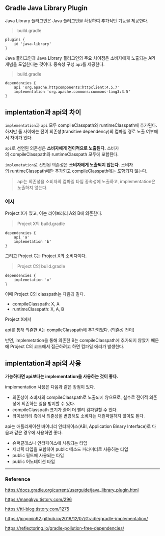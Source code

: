 ## Gradle Java Library Plugin

Java Library 플러그인은 Java 플러그인을 확장하여 추가적인 기능을 제공한다.
> build.gradle
```
plugins {
    id 'java-library'
}
```
Java 플러그인과 Java Library 플러그인의 주요 차이점은 소비자에게 노출되는 API 개념을 도입한다는 것이다. 종속성 구성 ``api``를 제공한다.
> build.gradle
```
dependencies {
    api 'org.apache.httpcomponents:httpclient:4.5.7'
    implementation 'org.apache.commons:commons-lang3:3.5'
}
```

## implentation과 api의 차이

``implementation``과 ``api`` 모두 compileClasspath와 runtimeClasspath에 추가된다. 하지만 둘 사이에는 전이 의존성(transitive dependency)의 컴파일 경로 노출 여부에서 차이가 있다.

``api``로 선언된 의존성은 **소비자에게 전이적으로 노출된다.** 소비자의 compileClasspath와 runtimeClasspath 모두에 포함된다.

``implemetation``로 선언된 의존성은 **소비자에게 노출되지 않는다.** 소비자의 runtimeClasspath에만 추가되고 compileClasspath에는 포함되지 않는다.

> api는 의존성을 소비자의 컴파일 타임 종속성에 노출하고, implementation은 노출하지 않는다.

### 예시

Project X가 있고, 이는 라이브러리 A와 B에 의존한다. 
> Project X의 build.gradle
```
dependencies {
    api 'a'
    implemetation 'b'
}
```
그리고 Project C는 Project X의 소비자이다.
> Project C의 build.gradle
```
dependencies {
    implemetation 'x'
}
```
이때 Project C의 classpath는 다음과 같다.

- compileClasspath: X, A
- runtimeClasspath: X, A, B

Project X에서 

api를 통해 의존한 A는 compileClasspath에 추가되었다. (의존성 전이)

반면, implemetation을 통해 의존한 B는 compileClasspath에 추가되지 않았기 때문에 Project C의 코드에서 접근하려고 하면 컴파일 에러가 발생한다.

## implentation과 api의 사용

**가능하다면 api보다는 implementation을 사용하는 것이 좋다.**

implementation 사용은 다음과 같은 장점이 있다.
- 의존성이 소비자의 compileClasspath로 노출되지 않으므로, 실수로 전이적 의존성에 의존하는 일을 방지할 수 있다.
- compileClasspath 크기가 줄어 더 빨리 컴파일할 수 있다.
- 라이브러리 측에서 의존성을 변경해도 소비자는 재컴파일하지 않아도 된다.

api는 애플리케이션 바이너리 인터페이스(ABI, Application Binary Interface)로 다음과 같은 경우에 사용하면 좋다.

- 슈퍼클래스나 인터페이스에 사용되는 타입
- 제너릭 타입을 포함하여 public 메소드 파라미터로 사용하는 타입
- public 필드에 사용되는 타입
- public 어노테이션 타입

---
### Reference

https://docs.gradle.org/current/userguide/java_library_plugin.html

https://mangkyu.tistory.com/296

https://ttl-blog.tistory.com/1275

https://jongmin92.github.io/2019/12/07/Gradle/gradle-implementation/

https://reflectoring.io/gradle-pollution-free-dependencies/